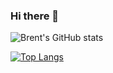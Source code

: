 ### Hi there 👋

<!--
**renbrent/renbrent** is a ✨ _special_ ✨ repository because its `README.md` (this file) appears on your GitHub profile.

Here are some ideas to get you started:

- 🔭 I’m currently working on ...
- 🌱 I’m currently learning ...
- 👯 I’m looking to collaborate on ...
- 🤔 I’m looking for help with ...
- 💬 Ask me about ...
- 📫 How to reach me: ...
- 😄 Pronouns: ...
- ⚡ Fun fact: ...
-->
![Brent's GitHub stats](https://github-readme-stats.vercel.app/api?username=renbrent&show_icons=true&theme=algolia)

[![Top Langs](https://github-readme-stats.vercel.app/api/top-langs/?username=renbrent&layout=donut&theme=algolia)](https://github.com/anuraghazra/github-readme-stats)

